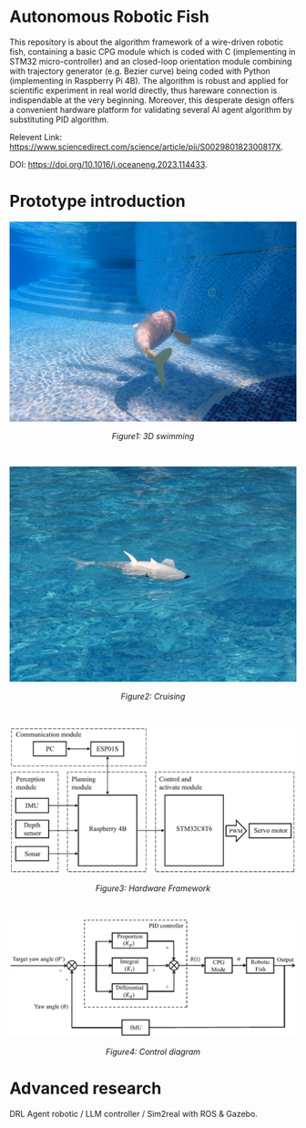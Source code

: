 # Autonomous Robotic Fish
This repository is about the algorithm framework of a wire-driven robotic fish, containing a basic CPG module which is coded with C (implementing in STM32 micro-controller) and an closed-loop orientation module combining with trajectory generator (e.g. Bezier curve) being coded with Python (implementing in Raspberry Pi 4B). The algorithm is robust and applied for scientific experiment in real world directly, thus hareware connection is indispendable at the very beginning. Moreover, this desperate design offers a convenient hardware platform for validating several AI agent algorithm by substituting PID algorithm. 

Relevent Link: https://www.sciencedirect.com/science/article/pii/S002980182300817X.

DOI: https://doi.org/10.1016/j.oceaneng.2023.114433.

# Prototype introduction
<div align="center">
  <img src="images/3D_swimming.png" alt="3D Swimming" style="width: 800px; height: auto;"/>

  *Figure1: 3D swimming*
</div>


<br>  <!-- 这是空行间隔 -->

<div align="center">
  <img src="images/Cruising.jpg" alt="Cruising" style="width: 650px; height: auto;"/>

  *Figure2: Cruising*
</div>


<br>  <!-- 这是空行间隔 -->

<div align="center">
  <img src="images/Hareware_framework.png" alt="Hardware Framework" style="width: 650px; height: auto;"/>
  
  *Figure3: Hardware Framework*
</div>


<br>  <!-- 这是空行间隔 -->


<div align="center">
  <img src="images/Control_diagram.png" alt="Control diagram" style="width: 650px; height: auto;"/>
  
  *Figure4: Control diagram*
</div>

# Advanced research
DRL Agent robotic / LLM controller / Sim2real with ROS & Gazebo.

<br>  <!-- 这是空行间隔 -->
